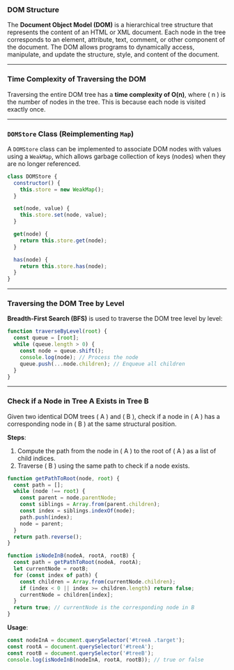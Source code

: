 ### DOM Structure

The **Document Object Model (DOM)** is a hierarchical tree structure that represents the content of an HTML or XML document. Each node in the tree corresponds to an element, attribute, text, comment, or other component of the document. The DOM allows programs to dynamically access, manipulate, and update the structure, style, and content of the document.

---

### Time Complexity of Traversing the DOM

Traversing the entire DOM tree has a **time complexity of O(n)**, where \( n \) is the number of nodes in the tree. This is because each node is visited exactly once.

---

### `DOMStore` Class (Reimplementing `Map`)

A `DOMStore` class can be implemented to associate DOM nodes with values using a `WeakMap`, which allows garbage collection of keys (nodes) when they are no longer referenced.

```javascript
class DOMStore {
  constructor() {
    this.store = new WeakMap();
  }

  set(node, value) {
    this.store.set(node, value);
  }

  get(node) {
    return this.store.get(node);
  }

  has(node) {
    return this.store.has(node);
  }
}
```

---

### Traversing the DOM Tree by Level

**Breadth-First Search (BFS)** is used to traverse the DOM tree level by level:

```javascript
function traverseByLevel(root) {
  const queue = [root];
  while (queue.length > 0) {
    const node = queue.shift();
    console.log(node); // Process the node
    queue.push(...node.children); // Enqueue all children
  }
}
```

---

### Check if a Node in Tree A Exists in Tree B

Given two identical DOM trees \( A \) and \( B \), check if a node in \( A \) has a corresponding node in \( B \) at the same structural position.

**Steps**:
1. Compute the path from the node in \( A \) to the root of \( A \) as a list of child indices.
2. Traverse \( B \) using the same path to check if a node exists.

```javascript
function getPathToRoot(node, root) {
  const path = [];
  while (node !== root) {
    const parent = node.parentNode;
    const siblings = Array.from(parent.children);
    const index = siblings.indexOf(node);
    path.push(index);
    node = parent;
  }
  return path.reverse();
}

function isNodeInB(nodeA, rootA, rootB) {
  const path = getPathToRoot(nodeA, rootA);
  let currentNode = rootB;
  for (const index of path) {
    const children = Array.from(currentNode.children);
    if (index < 0 || index >= children.length) return false;
    currentNode = children[index];
  }
  return true; // currentNode is the corresponding node in B
}
```

**Usage**:
```javascript
const nodeInA = document.querySelector('#treeA .target');
const rootA = document.querySelector('#treeA');
const rootB = document.querySelector('#treeB');
console.log(isNodeInB(nodeInA, rootA, rootB)); // true or false
```